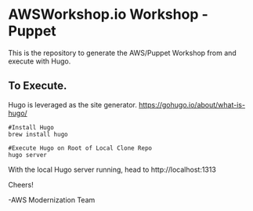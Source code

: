 # AWSWorkshop.io Workshop - Puppet

This is the repository to generate the AWS/Puppet Workshop from and execute with Hugo.

## To Execute.
Hugo is leveraged as the site generator. https://gohugo.io/about/what-is-hugo/

```
#Install Hugo
brew install hugo

#Execute Hugo on Root of Local Clone Repo
hugo server
```

With the local Hugo server running, head to http://localhost:1313

Cheers!

-AWS Modernization Team